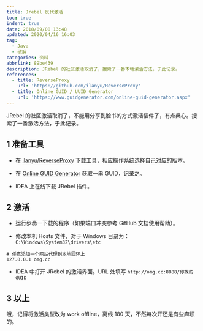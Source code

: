 ```yaml
---
title: Jrebel 反代激活
toc: true
indent: true
date: 2018/09/08 13:48
updated: 2020/04/16 16:03
tag:
  - Java
  - 破解
categories: 资料
abbrlink: 89be439
description: JRebel 的社区激活取消了，搜索了一番本地激活方法，于此记录。
references:
  - title: ReverseProxy
    url: 'https://github.com/ilanyu/ReverseProxy'
  - title: Online GUID / UUID Generator
    url: 'https://www.guidgenerator.com/online-guid-generator.aspx'  
---
```


JRebel 的社区激活取消了，不能用分享到脸书的方式激活插件了，有点桑心。搜索了一番激活方法，于此记录。

## 1 准备工具

* 在 [ilanyu/ReverseProxy](https://github.com/ilanyu/ReverseProxy) 下载工具，相应操作系统选择自己对应的版本。

* 在 [Online GUID Generator](https://www.guidgenerator.com/online-guid-generator.aspx) 获取一串 GUID，记录之。

* IDEA 上在线下载 JRebel 插件。

## 2 激活

* 运行步奏一下载的程序（如果端口冲突参考 GitHub 文档使用帮助）。

* 修改本机 Hosts 文件，对于 Windows 目录为：`C:\Windows\System32\drivers\etc`

```shell
# 任意添加一个网站代理到本地回环上
127.0.0.1 omg.cc
```

* IDEA 中打开 JRebel 的激活界面。URL 处填写 `http://omg.cc:8888/你找的GUID`

## 3 以上

哦，记得将激活类型改为 work offline，离线 180 天，不然每次开还是有些麻烦的。
